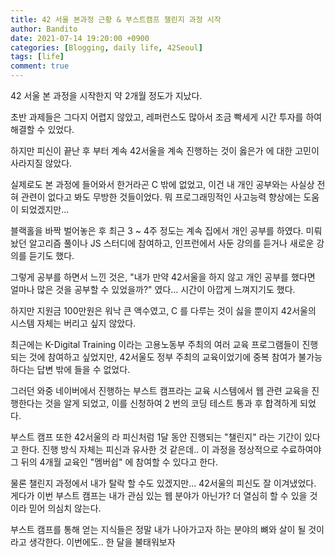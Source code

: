 ```yaml
---
title: 42 서울 본과정 근황 & 부스트캠프 챌린지 과정 시작
author: Bandito
date: 2021-07-14 19:20:00 +0900
categories: [Blogging, daily life, 42Seoul]
tags: [life]
comment: true
---
```


42 서울 본 과정을 시작한지 약 2개월 정도가 지났다.   

초반 과제들은 그다지 어렵지 않았고, 레퍼런스도 많아서 조금 빡세게 시간 투자를 하여 해결할 수 있었다.   

하지만 피신이 끝난 후 부터 계속 42서울을 계속 진행하는 것이 옳은가 에 대한 고민이 사라지질 않았다.   

실제로도 본 과정에 들어와서 한거라곤 C 밖에 없었고, 이건 내 개인 공부와는 사실상 전혀 관련이 없다고 봐도 무방한 것들이었다. 뭐 프로그래밍적인 사고능력 향상에는 도움이 되었겠지만...    

블랙홀을 바짝 벌어놓은 후 최근 3 ~ 4주 정도는 계속 집에서 개인 공부를 하였다. 미뤄놨던 알고리즘 풀이나 JS 스터디에 참여하고, 인프런에서 사둔 강의를 듣거나 새로운 강의를 듣기도 했다.   

그렇게 공부를 하면서 느낀 것은, "내가 만약 42서울을 하지 않고 개인 공부를 했다면 얼마나 많은 것을 공부할 수 있었을까?" 였다... 시간이 아깝게 느껴지기도 했다.   

하지만 지원금 100만원은 워낙 큰 액수였고, C 를 다루는 것이 싫을 뿐이지 42서울의 시스템 자체는 버리고 싶지 않았다.  

최근에는 K-Digital Training 이라는 고용노동부 주최의 여러 교육 프로그램들이 진행되는 것에 참여하고 싶었지만, 42서울도 정부 주최의 교육이었기에 중복 참여가 불가능하다는 답변 밖에 들을 수 없었다.

그러던 와중 네이버에서 진행하는 부스트 캠프라는 교육 시스템에서 웹 관련 교육을 진행한다는 것을 알게 되었고, 이를 신청하여 2 번의 코딩 테스트 통과 후 합격하게 되었다.   

부스트 캠프 또한 42서울의 라 피신처럼 1달 동안 진행되는 "챌린지" 라는 기간이 있다고 한다. 진행 방식 자체는 피신과 유사한 것 같은데.. 이 과정을 정상적으로 수료하여야 그 뒤의 4개월 교육인 "멤버쉽" 에 참여할 수 있다고 한다.   

물론 챌린지 과정에서 내가 탈락 할 수도 있겠지만... 42서울의 피신도 잘 이겨냈었다. 게다가 이번 부스트 캠프는 내가 관심 있는 웹 분야가 아닌가? 더 열심히 할 수 있을 것이라 믿어 의심치 않는다.   

부스트 캠프를 통해 얻는 지식들은 정말 내가 나아가고자 하는 분야의 뼈와 살이 될 것이라고 생각한다. 이번에도.. 한 달을 불태워보자 


